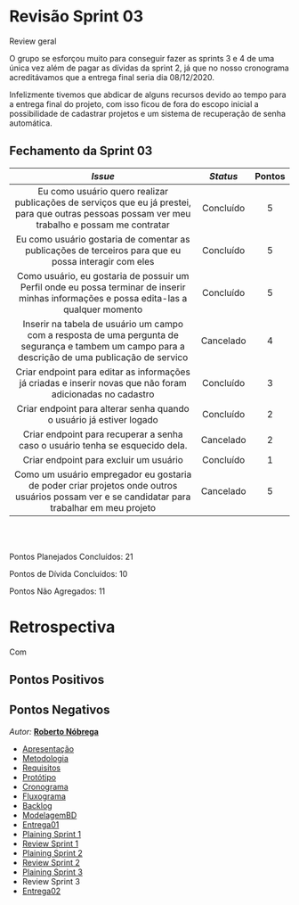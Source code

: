 # Revisão Sprint 03
<p align="justify">
Review geral

O grupo se esforçou muito para conseguir fazer as sprints 3 e 4 de uma única vez além de pagar as dívidas da sprint 2, já que no nosso cronograma acreditávamos que a entrega final seria dia 08/12/2020.

Infelizmente tivemos que abdicar de alguns recursos devido ao tempo para a entrega final do projeto, com isso ficou de fora do escopo inicial a possibilidade de cadastrar projetos e um sistema de recuperação de senha automática.

</p>

## Fechamento da Sprint 03    

| _Issue_ | _Status_ | Pontos |
| :-----: | :------: | :----: |
|Eu como usuário quero realizar publicações de serviços que eu já prestei, para que outras pessoas possam ver meu trabalho e possam me contratar|Concluído|5|
|Eu como usuário gostaria de comentar as publicações de terceiros para que eu possa interagir com eles|Concluído|5|
|Como usuário, eu gostaria de possuir um Perfil onde eu possa terminar de inserir minhas informações e possa edita-las a qualquer momento|Concluído|5|
|Inserir na tabela de usuário um campo com a resposta de uma pergunta de segurança e tambem um campo para a descrição de uma publicação de servico|Cancelado|4|
|Criar endpoint para editar as informações já criadas e inserir novas que não foram adicionadas no cadastro|Concluído|3|
|Criar endpoint para alterar senha quando o usuário já estiver logado|Concluído|2|
|Criar endpoint para recuperar a senha caso o usuário tenha se esquecido dela.|Cancelado|2|
|Criar endpoint para excluir um usuário|Concluído|1|
|Como um usuário empregador eu gostaria de poder criar projetos onde outros usuários possam ver e se candidatar para trabalhar em meu projeto|Cancelado|5|


<br/>
<br/>

Pontos Planejados Concluídos: 21

Pontos de Dívida Concluídos:  10   

Pontos Não Agregados: 11


# Retrospectiva

Com 




## Pontos Positivos

  
## Pontos Negativos




*Autor:* **[Roberto Nóbrega](https://github.com/Sayuck)**

- [Apresentação](/Apresentacao.MD)
- [Metodologia](/Metodologia.MD)
- [Requisitos](/Requisitos.MD)
- [Protótipo](/Prototipo.MD)
- [Cronograma](/Cronograma.MD)
- [Fluxograma](/Fluxograma.MD)
- [Backlog](/Backlog.MD)
- [ModelagemBD](/DER-DLD.MD)
- [Entrega01](/Entrega01.MD)
- [Plaining Sprint 1](/Plaining_Sprint1.MD)
- [Review Sprint 1](/Review01.MD)
- [Plaining Sprint 2](/Plaining_Sprint2.MD)
- [Review Sprint 2](/Review02.MD)
- [Plaining Sprint 3](/Plaining_Sprint3.MD)
- Review Sprint 3
- [Entrega02](/Entrega02.MD)